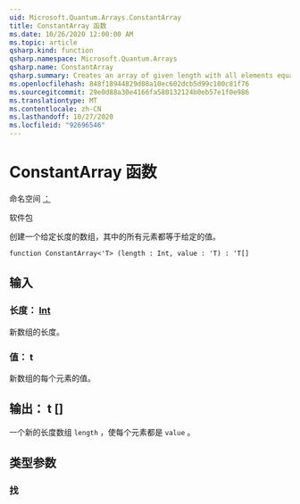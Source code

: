 ```yaml
---
uid: Microsoft.Quantum.Arrays.ConstantArray
title: ConstantArray 函数
ms.date: 10/26/2020 12:00:00 AM
ms.topic: article
qsharp.kind: function
qsharp.namespace: Microsoft.Quantum.Arrays
qsharp.name: ConstantArray
qsharp.summary: Creates an array of given length with all elements equal to given value.
ms.openlocfilehash: 848f18944829d08a10ec602dcb5d99c100c81f76
ms.sourcegitcommit: 29e0d88a30e4166fa580132124b0eb57e1f0e986
ms.translationtype: MT
ms.contentlocale: zh-CN
ms.lasthandoff: 10/27/2020
ms.locfileid: "92696546"
---
```

# <a name="constantarray-function"></a>ConstantArray 函数

命名空间 [：](xref:Microsoft.Quantum.Arrays)

软件包 [](https://nuget.org/packages/)


创建一个给定长度的数组，其中的所有元素都等于给定的值。

```qsharp
function ConstantArray<'T> (length : Int, value : 'T) : 'T[]
```


## <a name="input"></a>输入

### <a name="length--int"></a>长度： [Int](xref:microsoft.quantum.lang-ref.int)

新数组的长度。


### <a name="value--t"></a>值： t

新数组的每个元素的值。



## <a name="output--t"></a>输出： t []

一个新的长度数组 `length` ，使每个元素都是 `value` 。

## <a name="type-parameters"></a>类型参数

### <a name="t"></a>找

